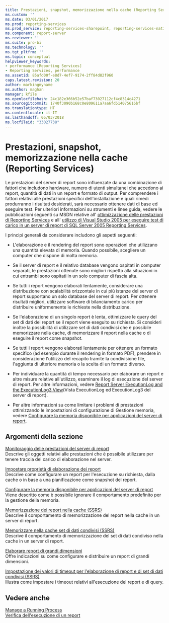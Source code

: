 ```yaml
---
title: Prestazioni, snapshot, memorizzazione nella cache (Reporting Services) | Microsoft Docs
ms.custom: ''
ms.date: 03/01/2017
ms.prod: reporting-services
ms.prod_service: reporting-services-sharepoint, reporting-services-native
ms.component: report-server
ms.reviewer: ''
ms.suite: pro-bi
ms.technology: ''
ms.tgt_pltfrm: ''
ms.topic: conceptual
helpviewer_keywords:
- performance [Reporting Services]
- Reporting Services, performance
ms.assetid: 85afd00f-e8d7-4ef7-9174-2ff84d82f960
caps.latest.revision: 20
author: markingmyname
ms.author: maghan
manager: kfile
ms.openlocfilehash: 24c182e366b52e57baf73027112cf4c8314c4271
ms.sourcegitcommit: 1740f3090b168c0e809611a7aa6fd514075616bf
ms.translationtype: HT
ms.contentlocale: it-IT
ms.lasthandoff: 05/03/2018
ms.locfileid: "33027738"
---
```

# <a name="performance-snapshots-caching-reporting-services"></a>Prestazioni, snapshot, memorizzazione nella cache (Reporting Services)
  Le prestazioni del server di report sono influenzate da una combinazione di fattori che includono hardware, numero di utenti simultanei che accedono ai report, quantità di dati in un report e formato di output. Per comprendere i fattori relativi alle prestazioni specifici dell'installazione e quali rimedi produrranno i risultati desiderati, sarà necessario ottenere dati di base ed eseguire test. Per ulteriori informazioni su strumenti e linee guida, vedere le pubblicazioni seguenti su MSDN relative all' [ottimizzazione delle prestazioni di Reporting Services](http://blogs.msdn.com/b/sqlcat/archive/2013/10/30/reporting-services-performance-and-optimization.aspx) e all' [utilizzo di Visual Studio 2005 per eseguire test di carico in un server di report di SQL Server 2005 Reporting Services](http://go.microsoft.com/fwlink/?LinkID=77519).  
  
 I principi generali da considerare includono gli aspetti seguenti:  
  
-   L'elaborazione e il rendering del report sono operazioni che utilizzano una quantità elevata di memoria. Quando possibile, scegliere un computer che dispone di molta memoria.  
  
-   Se il server di report e il relativo database vengono ospitati in computer separati, le prestazioni ottenute sono migliori rispetto alla situazioni in cui entrambi sono ospitati in un solo computer di fascia alta.  
  
-   Se tutti i report vengono elaborati lentamente, considerare una distribuzione con scalabilità orizzontale in cui più istanze del server di report supportano un solo database del server di report. Per ottenere risultati migliori, utilizzare software di bilanciamento carico per distribuire uniformemente le richieste nella distribuzione.  
  
-   Se l'elaborazione di un singolo report è lenta, ottimizzare le query del set di dati del report se il report viene eseguito su richiesta. Si consideri inoltre la possibilità di utilizzare set di dati condivisi che è possibile memorizzare nella cache, di memorizzare il report nella cache o di eseguire il report come snapshot.  
  
-   Se tutti i report vengono elaborati lentamente per ottenere un formato specifico (ad esempio durante il rendering in formato PDF), prendere in considerazione l'utilizzo del recapito tramite la condivisione file, l'aggiunta di ulteriore memoria o la scelta di un formato diverso.  
  
-   Per individuare la quantità di tempo necessario per elaborare un report e altre misure relative all'utilizzo, esaminare il log di esecuzione del server di report. Per altre informazioni, vedere [Report Server ExecutionLog and the ExecutionLog3 View](../../reporting-services/report-server/report-server-executionlog-and-the-executionlog3-view.md)(Vista ExecutionLog ed ExecutionLog3 del server di report).  
  
-   Per altre informazioni su come limitare i problemi di prestazioni ottimizzando le impostazioni di configurazione di Gestione memoria, vedere [Configurare la memoria disponibile per applicazioni del server di report](../../reporting-services/report-server/configure-available-memory-for-report-server-applications.md).  
  
## <a name="in-this-section"></a>Argomenti della sezione  
 [Monitoraggio delle prestazioni del server di report](../../reporting-services/report-server/monitoring-report-server-performance.md)  
 Descrive gli oggetti relativi alle prestazioni che è possibile utilizzare per tenere traccia del carico di elaborazione nel server.  
  
 [Impostare proprietà di elaborazione dei report](../../reporting-services/report-server/set-report-processing-properties.md)  
 Descrive come configurare un report per l'esecuzione su richiesta, dalla cache o in base a una pianificazione come snapshot del report.  
  
 [Configurare la memoria disponibile per applicazioni del server di report](../../reporting-services/report-server/configure-available-memory-for-report-server-applications.md)  
 Viene descritto come è possibile ignorare il comportamento predefinito per la gestione della memoria.  
  
 [Memorizzazione dei report nella cache &#40;SSRS&#41;](../../reporting-services/report-server/caching-reports-ssrs.md)  
 Descrive il comportamento di memorizzazione del report nella cache in un server di report.  
  
 [Memorizzare nella cache set di dati condivisi &#40;SSRS&#41;](../../reporting-services/report-server/cache-shared-datasets-ssrs.md)  
 Descrive il comportamento di memorizzazione del set di dati condiviso nella cache in un server di report.  
  
 [Elaborare report di grandi dimensioni](../../reporting-services/report-server/process-large-reports.md)  
 Offre indicazioni su come configurare e distribuire un report di grandi dimensioni.  
  
 [Impostazione dei valori di timeout per l'elaborazione di report e di set di dati condivisi &#40;SSRS&#41;](../../reporting-services/report-server/setting-time-out-values-for-report-and-shared-dataset-processing-ssrs.md)  
 Illustra come impostare i timeout relativi all'esecuzione del report e di query.  
  
## <a name="see-also"></a>Vedere anche  
 [Manage a Running Process](../../reporting-services/subscriptions/manage-a-running-process.md)   
 [Verifica dell'esecuzione di un report](../../reporting-services/report-server/verifying-a-report-run.md)  
  
  
